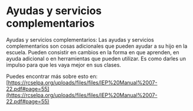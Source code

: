 # Ayudas y servicios complementarios
Ayudas y servicios complementarios: Las ayudas y servicios complementarios son cosas adicionales que pueden ayudar a su hijo en la escuela. Pueden consistir en cambios en la forma en que aprenden, en ayuda adicional o en herramientas que pueden utilizar. Es como darles un impulso para que les vaya mejor en sus clases.

Puedes encontrar más sobre esto en: [https://rcselpa.org/uploads/files/files/IEP%20Manual%2007-22.pdf#page=55](https://rcselpa.org/uploads/files/files/IEP%20Manual%2007-22.pdf#page=55)
